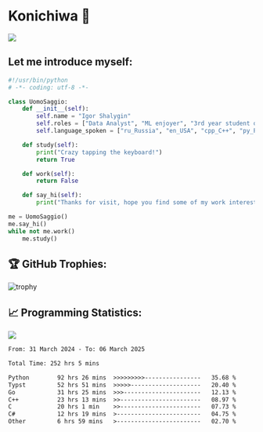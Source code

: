 # Konichiwa 👋
![](https://komarev.com/ghpvc/?username=IgorFandre&color=brightgreen)

## Let me introduce myself:
```py
#!/usr/bin/python
# -*- coding: utf-8 -*-

class UomoSaggio:
    def __init__(self):
        self.name = "Igor Shalygin"
        self.roles = ["Data Analyst", "ML enjoyer", "3rd year student of MIPT"]
        self.language_spoken = ["ru_Russia", "en_USA", "cpp_C++", "py_Python", "go_Golang"]

    def study(self):
        print("Crazy tapping the keyboard!")
        return True

    def work(self):
        return False

    def say_hi(self):
        print("Thanks for visit, hope you find some of my work interesting.")

me = UomoSaggio()
me.say_hi()
while not me.work()
    me.study()
```

## 🏆 GitHub Trophies:
![trophy](https://github-profile-trophy.vercel.app/?username=IgorFandre&title=MultiLanguage,Repositories,Commits,Experience,PullRequest,Reviews)

## 📈 Programming Statistics:

![](https://github-profile-summary-cards.vercel.app/api/cards/profile-details?username=IgorFandre&theme=solarized_dark)

<!--START_SECTION:waka-->

```txt
From: 31 March 2024 - To: 06 March 2025

Total Time: 252 hrs 5 mins

Python        92 hrs 26 mins  >>>>>>>>>----------------   35.68 %
Typst         52 hrs 51 mins  >>>>>--------------------   20.40 %
Go            31 hrs 25 mins  >>>----------------------   12.13 %
C++           23 hrs 13 mins  >>-----------------------   08.97 %
C             20 hrs 1 min    >>-----------------------   07.73 %
C#            12 hrs 19 mins  >------------------------   04.75 %
Other         6 hrs 59 mins   >------------------------   02.70 %
```

<!--END_SECTION:waka-->
